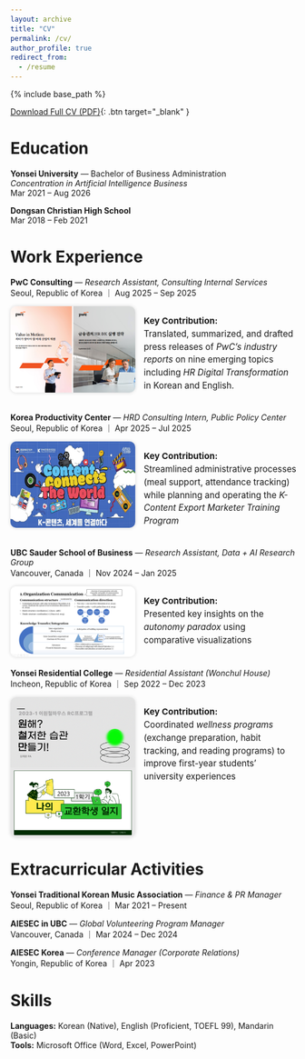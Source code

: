 ```yaml
---
layout: archive
title: "CV"
permalink: /cv/
author_profile: true
redirect_from:
  - /resume
---
```


{% include base_path %}

[Download Full CV (PDF)](/files/Chaeyoon_Kim_CV.pdf){: .btn target="_blank" }


Education
======
**Yonsei University** — Bachelor of Business Administration  
*Concentration in Artificial Intelligence Business*  
Mar 2021 – Aug 2026  

**Dongsan Christian High School**  
Mar 2018 – Feb 2021


Work Experience
======
**PwC Consulting** — *Research Assistant, Consulting Internal Services*  
Seoul, Republic of Korea ｜ Aug 2025 – Sep 2025  
<div style="display: flex; align-items: flex-start; gap: 15px; margin-top: 10px; margin-bottom: 20px;">
  <img src="/images/pwc_image.png" alt="pwc_image" style="width:220px; border-radius:10px; box-shadow: 0 0 6px rgba(0,0,0,0.15);">
  <div style="max-width: 500px; font-size: 0.95rem; line-height: 1.5;">
    <p><strong>Key Contribution:</strong><br>
    Translated, summarized, and drafted press releases of <em>PwC’s industry reports</em> on nine emerging topics including <em>HR Digital Transformation</em> in Korean and English.
</p>
  </div>
</div>


**Korea Productivity Center** — *HRD Consulting Intern, Public Policy Center*  
Seoul, Republic of Korea ｜ Apr 2025 – Jul 2025  
<div style="display: flex; align-items: flex-start; gap: 15px; margin-top: 10px; margin-bottom: 20px;">
  <img src="/images/kpc_image.png" alt="kpc_image" style="width:220px; border-radius:10px; box-shadow: 0 0 6px rgba(0,0,0,0.15);">
  <div style="max-width: 500px; font-size: 0.95rem; line-height: 1.5;">
    <p><strong>Key Contribution:</strong><br>
    Streamlined administrative processes (meal support, attendance tracking) while planning and operating the <em>K-Content Export Marketer Training Program</em>
</p>
  </div>
</div>

**UBC Sauder School of Business** — *Research Assistant, Data + AI Research Group*  
Vancouver, Canada ｜ Nov 2024 – Jan 2025  
<div style="display: flex; align-items: flex-start; gap: 15px; margin-top: 10px; margin-bottom: 20px;">
  <img src="/images/ubc_image.png" alt="ubc_image" style="width:220px; border-radius:10px; box-shadow: 0 0 6px rgba(0,0,0,0.15);">
  <div style="max-width: 500px; font-size: 0.95rem; line-height: 1.5;">
    <p><strong>Key Contribution:</strong><br>
    Presented key insights on the <em>autonomy paradox</em> using comparative visualizations
</p>
  </div>
</div>

**Yonsei Residential College** — *Residential Assistant (Wonchul House)*  
Incheon, Republic of Korea ｜ Sep 2022 – Dec 2023  
<div style="display: flex; align-items: flex-start; gap: 15px; margin-top: 10px; margin-bottom: 20px;">
  <img src="/images/yonsei_image.png" alt="yonsei_image" style="width:220px; border-radius:10px; box-shadow: 0 0 6px rgba(0,0,0,0.15);">
  <div style="max-width: 500px; font-size: 0.95rem; line-height: 1.5;">
    <p><strong>Key Contribution:</strong><br>
    Coordinated <em>wellness programs</em> (exchange preparation, habit tracking, and reading programs) to improve first-year students’ university experiences
</p>
  </div>
</div>

Extracurricular Activities
======
**Yonsei Traditional Korean Music Association** — *Finance & PR Manager*  
Seoul, Republic of Korea ｜ Mar 2021 – Present  

**AIESEC in UBC** — *Global Volunteering Program Manager*  
Vancouver, Canada ｜ Mar 2024 – Dec 2024  

**AIESEC Korea** — *Conference Manager (Corporate Relations)*  
Yongin, Republic of Korea ｜ Apr 2023  


Skills
======
**Languages:** Korean (Native), English (Proficient, TOEFL 99), Mandarin (Basic)  
**Tools:** Microsoft Office (Word, Excel, PowerPoint)
